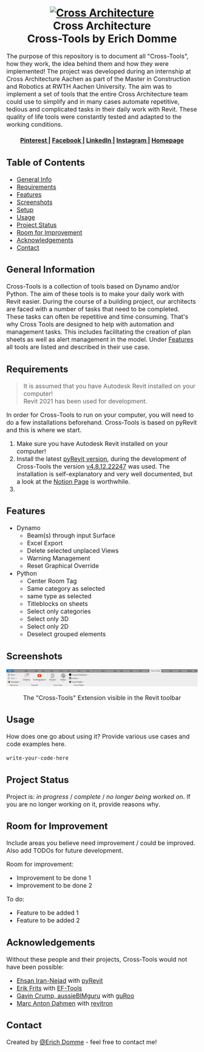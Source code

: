 <h1 align="center">
  <a name="logo" href="https://www.cross-architecture.net/"><img src="https://images.squarespace-cdn.com/content/v1/56e80c843c44d8db592aefe7/1462354916694-9R8CINAOMEZV6UUIT9Y6/Cross-Logo-with_border-transparent-black-01.png?format=1500w" alt="Cross Architecture" width="200"></a>
  <br>
  Cross Architecture <br>
  Cross-Tools by Erich Domme
</h1>

<div align="center"></div>

<p><font size="3">
The purpose of this repository is to document all "Cross-Tools", how they work, the idea behind them and how they were implemented! The project was developed during an internship at Cross Architecture Aachen as part of the Master in Construction and Robotics at RWTH Aachen University. The aim was to implement a set of tools that the entire Cross Architecture team could use to simplify and in many cases automate repetitive, tedious and complicated tasks in their daily work with Revit. These quality of life tools were constantly tested and adapted to the working conditions. </p>

<!-- LINKS -->

<div align="center"><a name="menu"></a>
  <h4>
    <a href="https://www.pinterest.de/cross_architecture/">
      Pinterest
    </a>
    <span> | </span>
    <a href="https://www.facebook.com/CROSSArchitecture/">
      Facebook
    </a>
    <span> | </span>
    <a href="https://www.linkedin.com/company/cross-architecture/mycompany/">
      LinkedIn
    </a>
    <span> | </span>
    <a href="https://www.instagram.com/cross_architecture/">
      Instagram
    </a>
    <span> | </span>
    <a href="https://www.cross-architecture.net/">
      Homepage
    </a>
  </h4>
</div>

## Table of Contents
* [General Info](#general-information)
* [Requirements](#requirements)
* [Features](#features)
* [Screenshots](#screenshots)
* [Setup](#setup)
* [Usage](#usage)
* [Project Status](#project-status)
* [Room for Improvement](#room-for-improvement)
* [Acknowledgements](#acknowledgements)
* [Contact](#contact)
<!-- * [License](#license) -->

## General Information
Cross-Tools is a collection of tools based on Dynamo and/or Python. The aim of these tools is to make your daily work with Revit easier. During the course of a building project, our architects are faced with a number of tasks that need to be completed. These tasks can often be repetitive and time consuming. That's why Cross Tools are designed to help with automation and management tasks. This includes facilitating the creation of plan sheets as well as alert management in the model. Under [Features](#features) all tools are listed and described in their use case.


## Requirements
> It is assumed that you have Autodesk Revit installed on your computer!<br>
> Revit 2021 has been used for development.

In order for Cross-Tools to run on your computer, you will need to do a few installations beforehand. Cross-Tools is based on pyRevit and this is where we start.
1. Make sure you have Autodesk Revit installed on your computer!
2. Install the latest [pyRevit version](https://github.com/eirannejad/pyRevit/releases), during the development of Cross-Tools the version [v4.8.12.22247](https://github.com/eirannejad/pyRevit/releases/tag/v4.8.12.22247%2B0031) was used. The installation is self-explanatory and very well documented, but a look at the [Notion Page](https://pyrevitlabs.notion.site/pyrevitlabs/pyRevit-bd907d6292ed4ce997c46e84b6ef67a0) is worthwhile.
3. 

## Features
* Dynamo
  * Beam(s) through input Surface
  * Excel Export
  * Delete selected unplaced Views
  * Warning Management
  * Reset Graphical Override
* Python
  * Center Room Tag
  * Same category as selected
  * same type as selected
  * Titleblocks on sheets
  * Select only categories
  * Select only 3D
  * Select only 2D
  * Deselect grouped elements


## Screenshots
<div align="center">
<img src="./img/Toolbar.PNG" >
<p>The "Cross-Tools" Extension visible in the Revit toolbar</p>
</div>
<!-- If you have screenshots you'd like to share, include them here. -->

## Usage
How does one go about using it?
Provide various use cases and code examples here.

`write-your-code-here`


## Project Status
Project is: _in progress_ / _complete_ / _no longer being worked on_. If you are no longer working on it, provide reasons why.


## Room for Improvement
Include areas you believe need improvement / could be improved. Also add TODOs for future development.

Room for improvement:
- Improvement to be done 1
- Improvement to be done 2

To do:
- Feature to be added 1
- Feature to be added 2


## Acknowledgements
Without these people and their projects, Cross-Tools would not have been possible:
- [Ehsan Iran-Nejad](https://github.com/eirannejad) with [pyRevit](https://github.com/eirannejad/pyRevit)
- [Erik Frits](https://github.com/ErikFrits) with [EF-Tools](https://github.com/ErikFrits/EF-Tools)
- [Gavin Crump, aussieBIMguru](https://github.com/aussieBIMguru) with [guRoo](https://github.com/aussieBIMguru/guRoo/tree/main/guRoo.tab/Tools.panel)
- [Marc Anton Dahmen](https://github.com/marcantondahmen) with [revitron](https://github.com/revitron/revitron)


## Contact
Created by [@Erich Domme](mailto:erich.domme@rwth-aachen.de) - feel free to contact me!


<!-- Optional -->
<!-- ## License -->
<!-- This project is open source and available under the [... License](). -->

<!-- You don't have to include all sections - just the one's relevant to your project -->